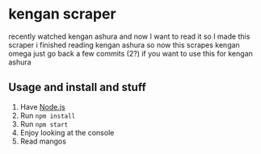 # kengan scraper

recently watched kengan ashura and now I want to read it so I made this scraper
i finished reading kengan ashura so now this scrapes kengan omega
just go back a few commits (2?) if you want to use this for kengan ashura

## Usage and install and stuff

1. Have [Node.js](https://nodejs.org/)
2. Run `npm install`
3. Run `npm start`
4. Enjoy looking at the console
5. Read mangos
